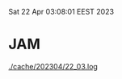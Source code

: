 Sat 22 Apr 03:08:01 EEST 2023
# JAM
<a href='./cache/202304/22_03.log'>./cache/202304/22_03.log</a>
